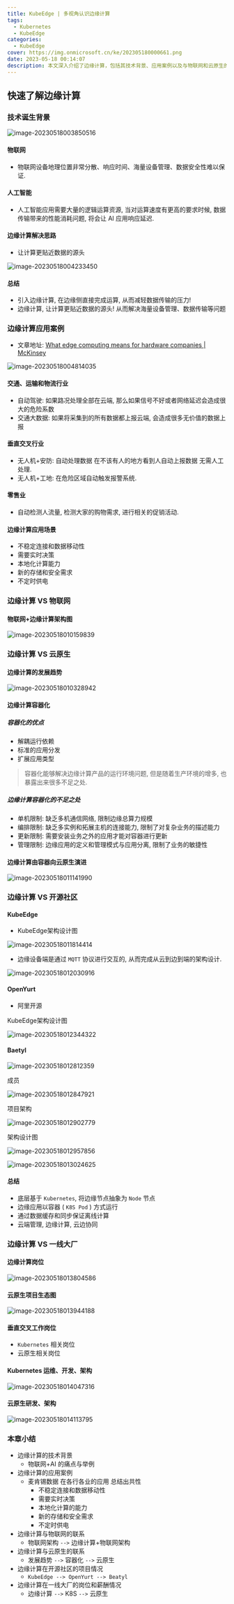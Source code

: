 ```yaml
---
title: KubeEdge | 多视角认识边缘计算
tags:
  - Kubernetes
  - KubeEdge
categories:
  - KubeEdge
cover: https://img.onmicrosoft.cn/ke/202305180000661.png
date: 2023-05-18 00:14:07
description: 本文深入介绍了边缘计算，包括其技术背景、应用案例以及与物联网和云原生的关系。此外，本文还讨论了与边缘计算相关的不同开源项目以及该领域中可用的各种工作角色和薪资。
---
```


## 快速了解边缘计算

### 技术诞生背景

![image-20230518003850516](https://img.onmicrosoft.cn/ke/202305180038596.png)

#### 物联网

- 物联网设备地理位置非常分散、响应时间、海量设备管理、数据安全性难以保证.

#### 人工智能

- 人工智能应用需要大量的逻辑运算资源, 当对运算速度有更高的要求时候, 数据传输带来的性能消耗问题, 将会让 AI 应用响应延迟.

#### 边缘计算解决思路

- 让计算更贴近数据的源头

![image-20230518004233450](https://img.onmicrosoft.cn/ke/202305180042494.png)

#### 总结

- 引入边缘计算, 在边缘侧直接完成运算, 从而减轻数据传输的压力!
- 边缘计算, 让计算更贴近数据的源头! 从而解决海量设备管理、数据传输等问题

### 边缘计算应用案例

- 文章地址: [What edge computing means for hardware companies | McKinsey](https://www.mckinsey.com/industries/technology-media-and-telecommunications/our-insights/new-demand-new-markets-what-edge-computing-means-for-hardware-companies)

![image-20230518004814035](https://img.onmicrosoft.cn/ke/202305180048064.png)

#### 交通、运输和物流行业

- 自动驾驶: 如果路况处理全部在云端, 那么如果信号不好或者网络延迟会造成很大的危险系数
- 交通大数据: 如果将采集到的所有数据都上报云端, 会造成很多无价值的数据上报

#### 垂直交叉行业

- 无人机+安防: 自动处理数据 在不该有人的地方看到人自动上报数据 无需人工处理.
- 无人机+工地: 在危险区域自动触发报警系统.

#### 零售业

- 自动检测人流量, 检测大家的购物需求, 进行相关的促销活动.

#### 边缘计算应用场景

- 不稳定连接和数据移动性
- 需要实时决策
- 本地化计算能力
- 新的存储和安全需求
- 不定时供电

### 边缘计算 VS 物联网

#### 物联网+边缘计算架构图

![image-20230518010159839](https://img.onmicrosoft.cn/ke/202305180101871.png)

### 边缘计算 VS 云原生

#### 边缘计算的发展趋势

![image-20230518010328942](https://img.onmicrosoft.cn/ke/202305180103966.png)

#### 边缘计算容器化

##### 容器化的优点

- 解耦运行依赖
- 标准的应用分发
- 扩展应用类型

> 容器化能够解决边缘计算产品的运行环境问题, 但是随着生产环境的增多, 也暴露出来很多不足之处.

##### 边缘计算容器化的不足之处

- 单机限制: 缺乏多机通信网络, 限制边缘总算力规模
- 编排限制: 缺乏多实例和拓展主机的连接能力, 限制了对复杂业务的描述能力
- 更新限制: 需要安装业务之外的应用才能对容器进行更新
- 管理限制: 边缘应用的定义和管理模式与应用分离, 限制了业务的敏捷性

#### 边缘计算由容器向云原生演进

![image-20230518011141990](https://img.onmicrosoft.cn/ke/202305180111039.png)

### 边缘计算 VS 开源社区

#### KubeEdge

- KubeEdge架构设计图

![image-20230518011814414](https://img.onmicrosoft.cn/ke/202305180118456.png)

- 边缘设备端是通过 `MQTT` 协议进行交互的, 从而完成从云到边到端的架构设计.

![image-20230518012030916](https://img.onmicrosoft.cn/ke/202305180120955.png)

#### OpenYurt

- 阿里开源

KubeEdge架构设计图

![image-20230518012344322](https://img.onmicrosoft.cn/ke/202305180123381.png)

#### Baetyl

![image-20230518012812359](https://img.onmicrosoft.cn/ke/202305180128406.png)

成员

![image-20230518012847921](https://img.onmicrosoft.cn/ke/202305180128965.png)

项目架构

![image-20230518012902779](https://img.onmicrosoft.cn/ke/202305180129816.png)

架构设计图

![image-20230518012957856](https://img.onmicrosoft.cn/ke/202305180129903.png)

![image-20230518013024625](https://img.onmicrosoft.cn/ke/202305180130672.png)

#### 总结

- 底层基于 `Kubernetes`, 将边缘节点抽象为 `Node` 节点
- 边缘应用以容器 ( `K8S Pod` ) 方式运行
- 通过数据缓存和同步保证离线计算
- 云端管理, 边缘计算, 云边协同

### 边缘计算 VS 一线大厂

#### 边缘计算岗位

![image-20230518013804586](https://img.onmicrosoft.cn/ke/202305180138645.png)

#### 云原生项目生态图

![image-20230518013944188](https://img.onmicrosoft.cn/ke/202305180139277.png)

#### 垂直交叉工作岗位

- `Kubernetes` 相关岗位
- 云原生相关岗位

#### Kubernetes 运维、开发、架构

![image-20230518014047316](https://img.onmicrosoft.cn/ke/202305180140393.png)

#### 云原生研发、架构

![image-20230518014113795](https://img.onmicrosoft.cn/ke/202305180141847.png)

### 本章小结

- 边缘计算的技术背景
  - 物联网+AI 的痛点与举例
- 边缘计算的应用案例
  - 麦肯锡数据 在各行各业的应用 总结出共性
    - 不稳定连接和数据移动性
    - 需要实时决策
    - 本地化计算的能力
    - 新的存储和安全需求
    - 不定时供电
- 边缘计算与物联网的联系
  - 物联网架构 `-->` 边缘计算+物联网架构
- 边缘计算与云原生的联系
  - 发展趋势 `-->` 容器化 `-->` 云原生
- 边缘计算在开源社区的项目情况
  - `KubeEdge --> OpenYurt --> Beatyl`
- 边缘计算在一线大厂的岗位和薪酬情况
  - 边缘计算 `-->` K8S `-->` 云原生
